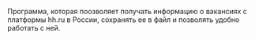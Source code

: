 Программа, которая поозволяет получать информацию о вакансиях с платформы hh.ru в России, сохранять ее в файл и позволять удобно работать с ней.